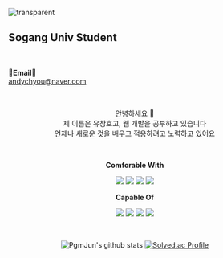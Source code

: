 ![transparent](https://capsule-render.vercel.app/api?type=transparent&fontColor=703ee5&text=Hi%20There&height=180&fontSize=80&desc=Changho's%20Github&descAlignY=75&descAlign=60)


## Sogang Univ Student 


<br>

<Strong>📧Email📧</Strong><br>andychyou@naver.com<br>

</p>

<br>

<p align="center">
안녕하세요 👐<br>
제 이름은 유창호고, 웹 개발을 공부하고 있습니다<br>
언제나 새로운 것을 배우고 적용하려고 노력하고 있어요<br>
</p>

<br>

<p align="center">
    <Strong>Comforable With</Strong><br>
</p>

<p align="center" display="inline-block">
    <img src="https://img.shields.io/badge/Python-3776AB?style=for-the-badge&logo=Python&logoColor=white">
    <img src="https://img.shields.io/badge/javascript-F7DF1E?style=for-the-badge&logo=javascript&logoColor=black">
    <img src="https://img.shields.io/badge/Python-3776AB?style=for-the-badge&logo=React&logoColor=white">
    <img src="https://img.shields.io/badge/Python-3776AB?style=for-the-badge&logo=nodejs&logoColor=white">
</p>


<p align="center">
    <Strong>Capable Of</Strong><br>
</p>

<p align="center" display="inline-block">
     <img src="https://img.shields.io/badge/C-A8B9CC?style=for-the-badge&logo=C&logoColor=white">
    <img src="https://img.shields.io/badge/Python-3776AB?style=for-the-badge&logo=mysql&logoColor=white">
    <img src="https://img.shields.io/badge/Python-3776AB?style=for-the-badge&logo=mongodb&logoColor=white">
    <img src="https://img.shields.io/badge/Python-3776AB?style=for-the-badge&logo=aws&logoColor=white">
</p>









<br>

<div align="center">
    
![PgmJun's github stats](https://github-readme-stats.vercel.app/api?username=pgmjun&show_icons=true)
[![Solved.ac Profile](http://mazassumnida.wtf/api/v2/generate_badge?boj=chltmdwns96)](https://solved.ac/chltmdwns96/)
    
</div>
